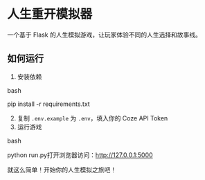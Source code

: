 
# 人生重开模拟器

一个基于 Flask 的人生模拟游戏，让玩家体验不同的人生选择和故事线。

## 如何运行

1. 安装依赖

bash

pip install -r requirements.txt

2. 复制 `.env.example` 为 `.env`，填入你的 Coze API Token
3. 运行游戏

bash

python run.py打开浏览器访问：http://127.0.0.1:5000

就这么简单！开始你的人生模拟之旅吧！
